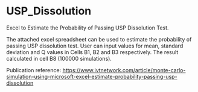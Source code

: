 # USP_Dissolution
Excel to Estimate the Probability of Passing USP Dissolution Test.

The attached excel spreadsheet can be used to estimate the probability of passing USP dissolution test. User can input values for mean, standard deviation and Q values in Cells B1, B2 and B3 respectively.
The result calculated in cell B8 (100000 simulations).

Publication reference: https://www.ivtnetwork.com/article/monte-carlo-simulation-using-microsoft-excel-estimate-probability-passing-usp-dissolution
